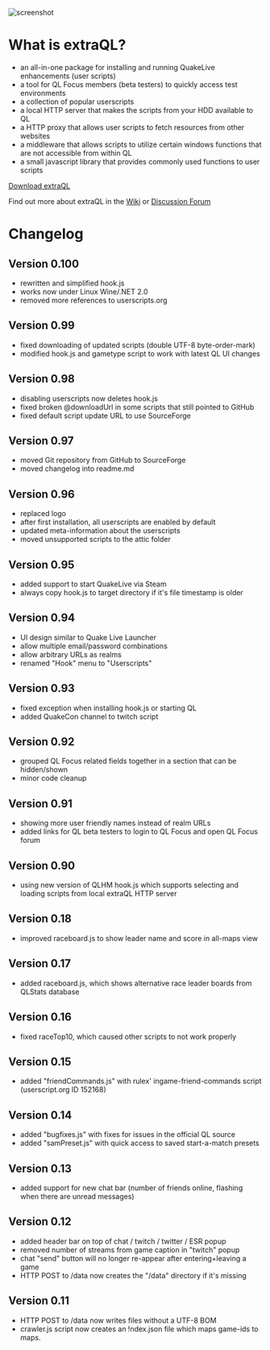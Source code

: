 ﻿![screenshot](https://a.fsdn.com/con/app/proj/extraql/screenshots/001-extraQL.png/182/137)

What is extraQL?
================

- an all-in-one package for installing and running QuakeLive enhancements (user scripts)
- a tool for QL Focus members (beta testers) to quickly access test environments
- a collection of popular userscripts
- a local HTTP server that makes the scripts from your HDD available to QL
- a HTTP proxy that allows user scripts to fetch resources from other websites
- a middleware that allows scripts to utilize certain windows functions that are not accessible from within QL
- a small javascript library that provides commonly used functions to user scripts

[Download extraQL](https://sourceforge.net/projects/extraql/files/)

Find out more about extraQL in the [Wiki](https://sourceforge.net/p/extraql/wiki/Home/) or [Discussion Forum](https://sourceforge.net/p/extraql/discussion/)

Changelog
=========

Version 0.100
---

- rewritten and simplified hook.js
- works now under Linux Wine/.NET 2.0
- removed more references to userscripts.org

Version 0.99
---

- fixed downloading of updated scripts (double UTF-8 byte-order-mark)
- modified hook.js and gametype script to work with latest QL UI changes

Version 0.98
---

- disabling userscripts now deletes hook.js
- fixed broken @downloadUrl in some scripts that still pointed to GitHub
- fixed default script update URL to use SourceForge

Version 0.97
---

- moved Git repository from GitHub to SourceForge
- moved changelog into readme.md

Version 0.96
---

- replaced logo
- after first installation, all userscripts are enabled by default
- updated meta-information about the userscripts
- moved unsupported scripts to the attic folder

Version 0.95
---

- added support to start QuakeLive via Steam
- always copy hook.js to target directory if it's file timestamp is older

Version 0.94
---

- UI design similar to Quake Live Launcher
- allow multiple email/password combinations
- allow arbitrary URLs as realms
- renamed "Hook" menu to "Userscripts"

Version 0.93
---

- fixed exception when installing hook.js or starting QL
- added QuakeCon channel to twitch script

Version 0.92
---
- grouped QL Focus related fields together in a section that can be hidden/shown
- minor code cleanup

Version 0.91
---

- showing more user friendly names instead of realm URLs
- added links for QL beta testers to login to QL Focus and open QL Focus forum

Version 0.90
---

- using new version of QLHM hook.js which supports selecting and loading scripts from local extraQL HTTP server

Version 0.18
---

- improved raceboard.js to show leader name and score in all-maps view

Version 0.17
---

- added raceboard.js, which shows alternative race leader boards from QLStats database

Version 0.16
---

- fixed raceTop10, which caused other scripts to not work properly

Version 0.15
---

- added "friendCommands.js" with rulex' ingame-friend-commands script (userscript.org ID 152168)

Version 0.14
---

- added "bugfixes.js" with fixes for issues in the official QL source
- added "samPreset.js" with quick access to saved start-a-match presets

Version 0.13
---

- added support for new chat bar (number of friends online, flashing when there are unread messages)

Version 0.12
---

- added header bar on top of chat / twitch / twitter / ESR popup
- removed number of streams from game caption in "twitch" popup
- chat "send" button will no longer re-appear after entering+leaving a game
- HTTP POST to /data now creates the "/data" directory if it's missing

Version 0.11
---

- HTTP POST to /data now writes files without a UTF-8 BOM
- crawler.js script now creates an !ndex.json file which maps game-ids to maps.